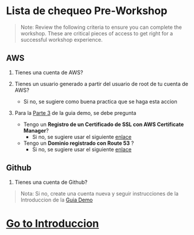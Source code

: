 # Lista de chequeo Pre-Workshop 
> Note: Review the following criteria to ensure you can complete the workshop. These are critical pieces of access to get right for a successful workshop experience.

## AWS
1. Tienes una cuenta de AWS?

2. Tienes un usuario generado a partir del usuario de root de tu cuenta de AWS?
    - Si no, se sugiere como buena practica que se haga esta accion

3. Para la [Parte 3](https://docs.google.com/document/d/1Z1-JeTC9gg58TH4lwZOdo67CkA6W0z8fDMJapOrs8Tg/edit?usp=sharing) de la guia demo, se debe pregunta
    - Tengo un **Registro de un Certificado de SSL con AWS Certificate Manager**?
        - Si no, se sugiere usar el siguiente [enlace](https://www.youtube.com/watch?v=_lSf4-Ff1Qo&ab_channel=AOSNote)
    - Tengo un **Dominio registrado con Route 53** ?
        - Si no, se sugiere usar el siguiente [enlace](https://aws.amazon.com/getting-started/hands-on/get-a-domain/)   


## Github
1. Tienes una cuenta de Github?
> Nota: Si no, create una cuenta nueva y seguir instrucciones de la Introduccion de la [Guia Demo](https://docs.google.com/document/d/1Z1-JeTC9gg58TH4lwZOdo67CkA6W0z8fDMJapOrs8Tg/edit?usp=sharing)

# [Go to Introduccion](../../README.md)
